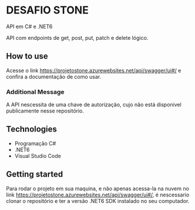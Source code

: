 # DESAFIO STONE
API em C# e .NET6

API com endpoints de get, post, put, patch e delete lógico.


## How to use

Acesse o link https://projetostone.azurewebsites.net/api/swagger/ui#/ e confira a documentação de como usar.

### Additional Message 

A API nescessita de uma chave de autorização, cujo não está disponivel publicamente nesse repositório.
 

## Technologies

- Programação C#
- .NET6
- Visual Studio Code


## Getting started

Para rodar o projeto em sua maquina, e não apenas acessa-la na nuvem no link https://projetostone.azurewebsites.net/api/swagger/ui#/, é nescessario clonar o repositório e ter a versão .NET6 SDK instalado no seu computador.
